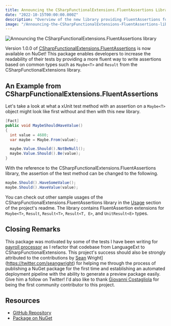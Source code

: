 ```yaml
---
title: Announcing the CSharpFunctionalExtensions.FluentAssertions Library
date: "2022-10-15T00:00:00.000Z"
description: "Overview of the new library providing FluentAssertions for CSharpFunctionalExtensions. Now available on NuGet!"
image: "/Announcing-the-CSharpFunctionalExtensions-FluentAssertions-library.png"
---
```


![Announcing the CSharpFunctionalExtensions.FluentAssertions library](/Announcing-the-CSharpFunctionalExtensions-FluentAssertions-library.png)

Version 1.0.0 of [CSharpFunctionalExtensions.FluentAssertions](https://www.nuget.org/packages/CSharpFunctionalExtensions.FluentAssertions) is now available on NuGet! This package enables developers to increase the readability of their tests by providing a more fluent way to write assertions based on common types such as `Maybe<T>` and `Result` from the CSharpFunctionalExtensions library.

## An Example from CSharpFunctionalExtensions.FluentAssertions

Let's take a look at what a xUnit test method with an assertion on a `Maybe<T>` object might look like first without and then with this new library.

```csharp
[Fact]
public void MaybeShouldHaveValue()
{
  int value = 4680;
  var maybe = Maybe.From(value);

  maybe.Value.Should().NotBeNull();
  maybe.Value.Should().Be(value); 
}
```

With the reference to the CSharpFunctionalExtensions.FluentAssertions library, the assertion of the test method can be changed to the following.

```csharp
maybe.Should().HaveSomeValue();
maybe.Should().HaveValue(value);
```

You can check out other sample usages of the CSharpFunctionalExtensions.FluentAssertions library in the [Usage](https://github.com/NitroDevs/CSharpFunctionalExtensions.FluentAssertions#usage) section of the project's readme. The library contains FluentAssertion extensions for `Maybe<T>`, `Result`, `Result<T>`, `Result<T, E>`, and `UnitResult<E>` types.

## Closing Remarks

This package was motivated by some of the tests I have been writing for [payroll processor](https://github.com/KyleMcMaster/payroll-processor) as I refactor that codebase from LanguageExt to CSharpFunctionalExtensions. This project's success should also be strongly attributed to the contributions by [Sean](https://twitter.com/seangwright) Wright](https://twitter.com/seangwright) for helping me through the process of publishing a NuGet package for the first time and establishing an automated deployment pipeline with the ability to generate a preview package easily. Give him a follow on Twitter! I'd also like to thank [Giovanni Costagliola](https://github.com/MrBogomips) for being the first community contributor to this project.

## Resources

* [GitHub Repository](https://github.com/NitroDevs/CSharpFunctionalExtensions.FluentAssertions)
* [Package on NuGet](https://www.nuget.org/packages/CSharpFunctionalExtensions.FluentAssertions)
